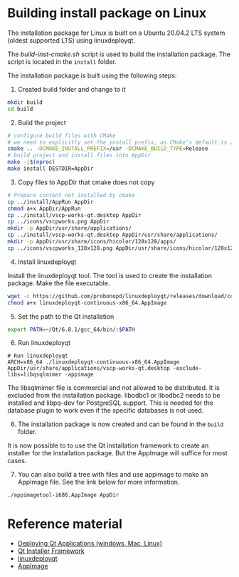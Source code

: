 # Building install package on Linux

The installation package for Linux is built on a Ubuntu 20.04.2 LTS system (oldest supported LTS) using linuxdeployqt. 

The _build-inst-cmake.sh_ script is used to build the installation package. The script is located in the `install` folder.

The installation package is built using the following steps:

1. Created build folder and change to it
```bash
mkdir build
cd build
```

2. Build the project

```bash
# configure build files with CMake
# we need to explicitly set the install prefix, as CMake's default is /usr/local for some reason...
cmake .. -DCMAKE_INSTALL_PREFIX=/usr -DCMAKE_BUILD_TYPE=Release 
# build project and install files into AppDir
make -j$(nproc)
make install DESTDIR=AppDir
```
3. Copy files to AppDir that cmake does not copy

```bash
# Prepare content not installed by cmake
cp ../install/AppRun AppDir
chmod a+x AppDir/AppRun
cp ../install/vscp-works-qt.desktop AppDir
cp ../icons/vscpworks.png AppDir
mkdir -p AppDir/usr/share/applications/
cp ../install/vscp-works-qt.desktop AppDir/usr/share/applications/
mkdir -p AppDir/usr/share/icons/hicolor/128x128/apps/
cp ../icons/vscpworks_128x128.png AppDir/usr/share/icons/hicolor/128x128/apps/vscpworks.png 
``` 


4. Install linuxdeployqt

Install the linuxdeployqt tool. The tool is used to create the installation package. Make the file executable.

```bash
wget -c https://github.com/probonopd/linuxdeployqt/releases/download/continuous/linuxdeployqt-continuous-x86_64.AppImage
chmod a+x linuxdeployqt-continuous-x86_64.AppImage
```

5. Set the path to the Qt installation

```bash
export PATH=~/Qt/6.8.1/gcc_64/bin/:$PATH
``` 

6. Run linuxdeployqt

```bash./vs 
# Run linuxdeployqt
ARCH=x86_64 ./linuxdeployqt-continuous-x86_64.AppImage AppDir/usr/share/applications/vscp-works-qt.desktop -exclude-libs=libqsqlmimer -appimage
```

The libsqlmimer file is commercial and not allowed to be distributed. It is excluded from the installation package. libodbc1 or libodbc2 needs to be installed and libpq-dev for PostgreSQL support. This is needed for the database plugin to work even if the specific databases is not used.

6. The installation package is now created and can be found in the `build` folder.

It is now possible to to use the Qt installation framework to create an installer for the installation package. But the AppImage will suffice for most cases.

7. You can also build a tree with files and use appimage to make an AppImage file. See the link below for more information.

```bash
./appimagetool-i686.AppImage AppDir
```

# Reference material

 * [Deploying Qt Applications (windows, Mac, Linux)](https://www.youtube.com/playlist?list=PLQMs5svASiXNx0UX7tVTncos4j0j9rRa4)
 * [Qt Installer Framework](https://doc.qt.io/qtinstallerframework/ifw-tutorial.html)
 * [linuxdeployqt](https://github.com/probonopd/linuxdeployqt/releases)
 * [AppImage](https://github.com/AppImage/AppImageKit)